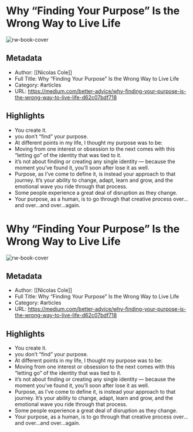 # Why “Finding Your Purpose” Is the Wrong Way to Live Life

![rw-book-cover](https://readwise-assets.s3.amazonaws.com/static/images/article1.be68295a7e40.png)

## Metadata
- Author: [[Nicolas Cole]]
- Full Title: Why “Finding Your Purpose” Is the Wrong Way to Live Life
- Category: #articles
- URL: https://medium.com/better-advice/why-finding-your-purpose-is-the-wrong-way-to-live-life-d62c07bdf718

## Highlights
- You create it.
- you don’t “find” your purpose.
- At different points in my life, I thought my purpose was to be:
- Moving from one interest or obsession to the next comes with this “letting go” of the identity that was tied to it.
- it’s not about finding or creating any single identity — because the moment you’ve found it, you’ll soon after lose it as well.
- Purpose, as I’ve come to define it, is instead your approach to that journey. It’s your ability to change, adapt, learn and grow, and the emotional wave you ride through that process.
- Some people experience a great deal of disruption as they change.
- Your purpose, as a human, is to go through that creative process over…and over…and over…again.
# Why “Finding Your Purpose” Is the Wrong Way to Live Life

![rw-book-cover](https://readwise-assets.s3.amazonaws.com/static/images/article1.be68295a7e40.png)

## Metadata
- Author: [[Nicolas Cole]]
- Full Title: Why “Finding Your Purpose” Is the Wrong Way to Live Life
- Category: #articles
- URL: https://medium.com/better-advice/why-finding-your-purpose-is-the-wrong-way-to-live-life-d62c07bdf718

## Highlights
- You create it.
- you don’t “find” your purpose.
- At different points in my life, I thought my purpose was to be:
- Moving from one interest or obsession to the next comes with this “letting go” of the identity that was tied to it.
- it’s not about finding or creating any single identity — because the moment you’ve found it, you’ll soon after lose it as well.
- Purpose, as I’ve come to define it, is instead your approach to that journey. It’s your ability to change, adapt, learn and grow, and the emotional wave you ride through that process.
- Some people experience a great deal of disruption as they change.
- Your purpose, as a human, is to go through that creative process over…and over…and over…again.
